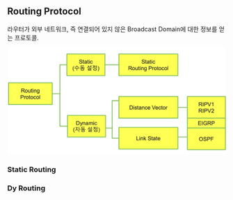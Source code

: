 ## Routing Protocol

라우터가 외부 네트워크, 즉 연결되어 있지 않은 Broadcast Domain에 대한 정보를 얻는 프로토콜.

![alt text](image-3.png)

### Static Routing


### Dy Routing